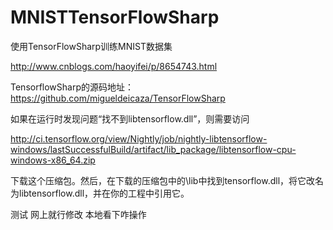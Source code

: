 # MNISTTensorFlowSharp
使用TensorFlowSharp训练MNIST数据集

http://www.cnblogs.com/haoyifei/p/8654743.html

TensorflowSharp的源码地址：https://github.com/migueldeicaza/TensorFlowSharp

如果在运行时发现问题“找不到libtensorflow.dll”，则需要访问

http://ci.tensorflow.org/view/Nightly/job/nightly-libtensorflow-windows/lastSuccessfulBuild/artifact/lib_package/libtensorflow-cpu-windows-x86_64.zip

下载这个压缩包。然后，在下载的压缩包中的\lib中找到tensorflow.dll，将它改名为libtensorflow.dll，并在你的工程中引用它。

测试 网上就行修改 本地看下咋操作

